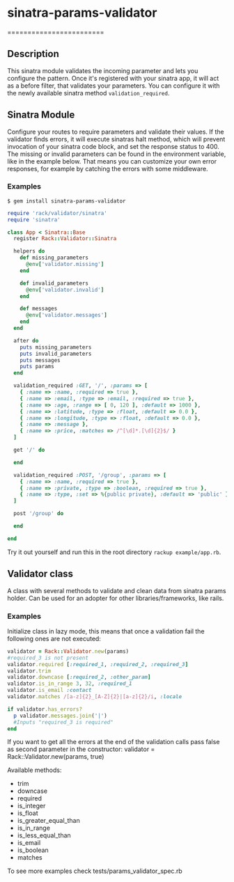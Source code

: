 # sinatra-params-validator
========================

## Description

This sinatra module validates the incoming parameter and lets you configure the pattern.
Once it's registered with your sinatra app, it will act as a before filter, that validates your parameters.
You can configure it with the newly available sinatra method `validation_required`.

## Sinatra Module

Configure your routes to require parameters and validate their values. If the
validator finds errors, it will execute sinatras halt method, which will prevent
invocation of your sinatra code block, and set the response status to 400. The missing
or invalid parameters can be found in the environment variable, like in the example
below. That means you can customize your own error responses, for example by catching the errors
with some middleware.

### Examples

```
$ gem install sinatra-params-validator
```

```ruby
require 'rack/validator/sinatra'
require 'sinatra'

class App < Sinatra::Base
  register Rack::Validator::Sinatra

  helpers do
    def missing_parameters
      @env['validator.missing']
    end

    def invalid_parameters
      @env['validator.invalid']
    end

    def messages
      @env['validator.messages']
    end
  end

  after do
    puts missing_parameters
    puts invalid_parameters
    puts messages
    puts params
  end

  validation_required :GET, '/', :params => [
    { :name => :name, :required => true },
    { :name => :email, :type => :email, :required => true },
    { :name => :age, :range => [ 0, 120 ], :default => 1000 },
    { :name => :latitude, :type => :float, :default => 0.0 },
    { :name => :longitude, :type => :float, :default => 0.0 },
    { :name => :message },
    { :name => :price, :matches => /^[\d]*.[\d]{2}$/ }
  ]

  get '/' do

  end

  validation_required :POST, '/group', :params => [
    { :name => :name, :required => true },
    { :name => :private, :type => :boolean, :required => true },
    { :name => :type, :set => %{public private}, :default => 'public' }
  ]

  post '/group' do

  end

end
```

Try it out yourself and run this in the root directory `rackup example/app.rb`.

## Validator class

A class with several methods to validate and clean data from sinatra params holder.
Can be used for an adopter for other libraries/frameworks, like rails.

### Examples

Initialize class in lazy mode, this means that once a validation fail the following ones are not executed:

```ruby
validator = Rack::Validator.new(params)
#required_3 is not present
validator.required [:required_1, :required_2, :required_3]
validator.trim
validator.downcase [:required_2, :other_param]
validator.is_in_range 3, 32, :required_1
validator.is_email :contact
validator.matches /[a-z]{2}_[A-Z]{2}|[a-z]{2}/i, :locale

if validator.has_errors?
  p validator.messages.join('|')
  #Inputs "required_3 is required"
end
```

If you want to get all the errors at the end of the validation calls pass false as second parameter in the constructor:
	validator = Rack::Validator.new(params, true)
	
Available methods:

* trim
* downcase
* required
* is_integer
* is_float
* is_greater_equal_than
* is_in_range
* is_less_equal_than
* is_email
* is_boolean
* matches

To see more examples check tests/params_validator_spec.rb
